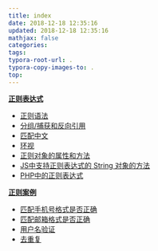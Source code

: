 ```yaml
---
title: index
date: 2018-12-18 12:35:16
updated: 2018-12-18 12:35:16 
mathjax: false
categories: 
tags:
typora-root-url: .
typora-copy-images-to: .
top: 
---
```



**[正则表达式](正则表达式.md)**

* [正则语法](正则表达式.md)
* [分组/捕获和反向引用](正则表达式.md)
* [匹配中文](正则表达式.md)
* [环视](正则表达式.md)
* [正则对象的属性和方法](正则表达式.md)
* [JS中支持正则表达式的 String 对象的方法](正则表达式.md)
* [PHP中的正则表达式](正则表达式.md)



**[正则案例](正则表达式案例.md)**

* [匹配手机号格式是否正确](正则表达式案例.md)
* [匹配邮箱格式是否正确](正则表达式案例.md)
* [用户名验证](正则表达式案例.md)
* [去重复](正则表达式案例.md)

